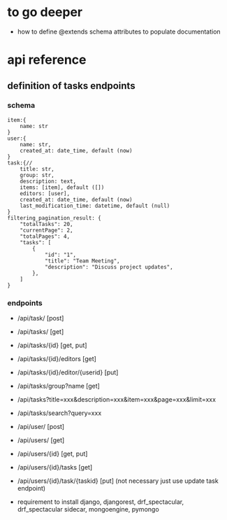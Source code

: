 # to go deeper
- how to define @extends schema attributes to populate documentation

# api reference
## definition of tasks endpoints
### schema 
    item:{
        name: str
    }
    user:{
        name: str,
        created_at: date_time, default (now)
    }
    task:{//
        title: str,
        group: str,
        description: text,
        items: [item], default ([])
        editors: [user],
        created_at: date_time, default (now)
        last_modification_time: datetime, default (null)
    }
    filtering_pagination_result: {
        "totalTasks": 20,
        "currentPage": 2,
        "totalPages": 4,
        "tasks": [
            {
                "id": "1",
                "title": "Team Meeting",
                "description": "Discuss project updates",
            },
        ]
    }

### endpoints
- /api/task/ [post]
- /api/tasks/ [get]
- /api/tasks/{id} [get, put]
- /api/tasks/{id}/editors [get]
- /api/tasks/{id}/editor/{userid} [put]
- /api/tasks/group?name [get]
- /api/tasks?title=xxx&description=xxx&item=xxx&page=xxx&limit=xxx
- /api/tasks/search?query=xxx

- /api/user/ [post]
- /api/users/ [get]
- /api/users/{id} [get, put]
- /api/users/{id}/tasks [get]
- /api/users/{id}/task/{taskid} [put] (not necessary just use update task endpoint)

- requirement to install
django, djangorest, drf_spectacular, drf_spectacular sidecar, mongoengine, pymongo
